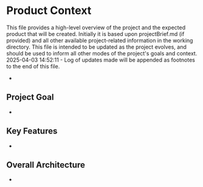 # Product Context

This file provides a high-level overview of the project and the expected product that will be created. Initially it is based upon projectBrief.md (if provided) and all other available project-related information in the working directory. This file is intended to be updated as the project evolves, and should be used to inform all other modes of the project's goals and context.
2025-04-03 14:52:11 - Log of updates made will be appended as footnotes to the end of this file.

*

## Project Goal

*

## Key Features

*

## Overall Architecture

*